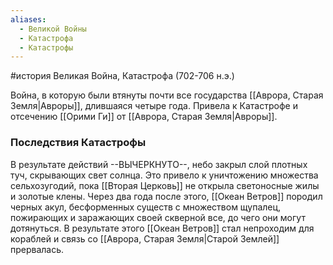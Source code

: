 ```yaml
---
aliases:
  - Великой Войны
  - Катастрофа
  - Катастрофы
---
```

#история
Великая Война, Катастрофа (702-706 н.э.)

Война, в которую были втянуты почти все государства [[Аврора, Старая Земля|Авроры]], длившаяся четыре года. Привела к Катастрофе и отсечению [[Орими Ги]] от [[Аврора, Старая Земля|Авроры]].

### Последствия Катастрофы
В результате действий --ВЫЧЕРКНУТО--, небо закрыл слой плотных туч, скрывающих свет солнца. Это привело к уничтожению множества сельхозугодий, пока [[Вторая Церковь]] не открыла светоносные жилы и золотые клены. 
Через два года после этого, [[Океан Ветров]] породил черных акул, бесформенных существ с множеством щупалец, пожирающих и заражающих своей скверной все, до чего они могут дотянуться. В результате этого [[Океан Ветров]] стал непроходим для кораблей и связь со [[Аврора, Старая Земля|Старой Землей]] прервалась.